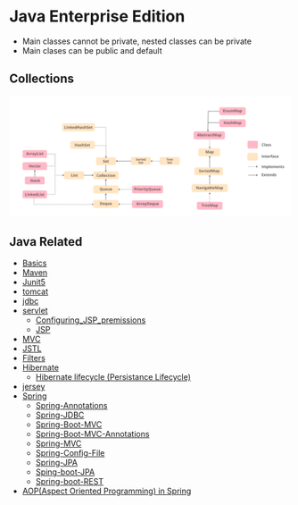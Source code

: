 # Java Enterprise Edition

- Main classes cannot be private, nested classes can be private
- Main clases can be public and default

## Collections

<img src="./Java-Hierarchy.png" /> 

## Java Related
- [Basics](./basic.md)
- [Maven](./maven.md)
- [Junit5](./junit5.md)
- [tomcat](./tomcat.md)
- [jdbc](./jdbc.md)
- [servlet](./servlet.md)
  - [Configuring_JSP_premissions](./JSP_Permissions.md)
  - [JSP](./JSP.md)
- [MVC](./MVC.md)
- [JSTL](./JSP.md#jstl-jsp-standard-template-library)
- [Filters](./servlet.md#filters)
- [Hibernate](./hibernate.md)
  - [Hibernate lifecycle (Persistance Lifecycle)](./hibernate_lifecycle.md)
- [jersey](./rest.md)
- [Spring](./spring.md)
  - [Spring-Annotations](./spring_annotations.md)
  - [Spring-JDBC](./spring_jdbc.md)
  - [Spring-Boot-MVC](./spring_boot_mvc.md)
  - [Spring-Boot-MVC-Annotations](./spring_boot_mvc_annotations.md)
  - [Spring-MVC](./spring_mvc.md)
  - [Spring-Config-File](./spring_config.md)
  - [Spring-JPA](./spring_jpa.md)
  - [Sping-boot-JPA](./spring_boot_jpa.md)
  - [Spring-boot-REST](./spring_boot_rest.md)
- [AOP(Aspect Oriented Programming) in Spring](./spring_AOP.md)